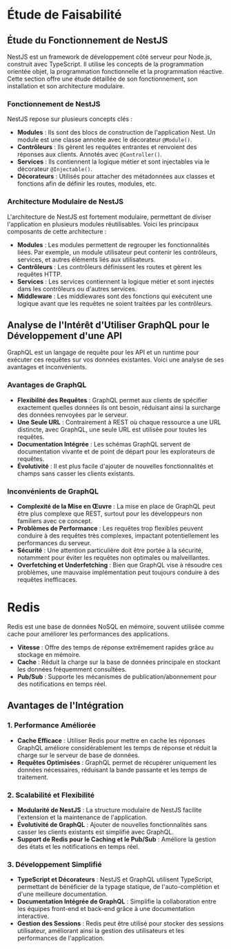 # Étude de Faisabilité

## Étude du Fonctionnement de NestJS

NestJS est un framework de développement côté serveur pour Node.js, construit avec TypeScript. Il utilise les concepts de la programmation orientée objet, la programmation fonctionnelle et la programmation réactive. Cette section offre une étude détaillée de son fonctionnement, son installation et son architecture modulaire.

### Fonctionnement de NestJS

NestJS repose sur plusieurs concepts clés :

- **Modules** : Ils sont des blocs de construction de l'application Nest. Un module est une classe annotée avec le décorateur `@Module()`.
- **Contrôleurs** : Ils gèrent les requêtes entrantes et renvoient des réponses aux clients. Annotés avec `@Controller()`.
- **Services** : Ils contiennent la logique métier et sont injectables via le décorateur `@Injectable()`.
- **Décorateurs** : Utilisés pour attacher des métadonnées aux classes et fonctions afin de définir les routes, modules, etc.

### Architecture Modulaire de NestJS

L'architecture de NestJS est fortement modulaire, permettant de diviser l'application en plusieurs modules réutilisables. Voici les principaux composants de cette architecture :

- **Modules** : Les modules permettent de regrouper les fonctionnalités liées. Par exemple, un module utilisateur peut contenir les contrôleurs, services, et autres éléments liés aux utilisateurs.
- **Contrôleurs** : Les contrôleurs définissent les routes et gèrent les requêtes HTTP.
- **Services** : Les services contiennent la logique métier et sont injectés dans les contrôleurs ou d'autres services.
- **Middleware** : Les middlewares sont des fonctions qui exécutent une logique avant que les requêtes ne soient traitées par les contrôleurs.

## Analyse de l'Intérêt d'Utiliser GraphQL pour le Développement d'une API

GraphQL est un langage de requête pour les API et un runtime pour exécuter ces requêtes sur vos données existantes. Voici une analyse de ses avantages et inconvénients.

### Avantages de GraphQL

- **Flexibilité des Requêtes** : GraphQL permet aux clients de spécifier exactement quelles données ils ont besoin, réduisant ainsi la surcharge des données renvoyées par le serveur.
- **Une Seule URL** : Contrairement à REST où chaque ressource a une URL distincte, avec GraphQL, une seule URL est utilisée pour toutes les requêtes.
- **Documentation Intégrée** : Les schémas GraphQL servent de documentation vivante et de point de départ pour les explorateurs de requêtes.
- **Évolutivité** : Il est plus facile d'ajouter de nouvelles fonctionnalités et champs sans casser les clients existants.

### Inconvénients de GraphQL

- **Complexité de la Mise en Œuvre** : La mise en place de GraphQL peut être plus complexe que REST, surtout pour les développeurs non familiers avec ce concept.
- **Problèmes de Performance** : Les requêtes trop flexibles peuvent conduire à des requêtes très complexes, impactant potentiellement les performances du serveur.
- **Sécurité** : Une attention particulière doit être portée à la sécurité, notamment pour éviter les requêtes non optimales ou malveillantes.
- **Overfetching et Underfetching** : Bien que GraphQL vise à résoudre ces problèmes, une mauvaise implémentation peut toujours conduire à des requêtes inefficaces.

# Redis

Redis est une base de données NoSQL en mémoire, souvent utilisée comme cache pour améliorer les performances des applications.

- **Vitesse** : Offre des temps de réponse extrêmement rapides grâce au stockage en mémoire.
- **Cache** : Réduit la charge sur la base de données principale en stockant les données fréquemment consultées.
- **Pub/Sub** : Supporte les mécanismes de publication/abonnement pour des notifications en temps réel.

## Avantages de l'Intégration

### 1. Performance Améliorée

- **Cache Efficace** : Utiliser Redis pour mettre en cache les réponses GraphQL améliore considérablement les temps de réponse et réduit la charge sur le serveur de base de données.
- **Requêtes Optimisées** : GraphQL permet de récupérer uniquement les données nécessaires, réduisant la bande passante et les temps de traitement.

### 2. Scalabilité et Flexibilité

- **Modularité de NestJS** : La structure modulaire de NestJS facilite l'extension et la maintenance de l'application.
- **Évolutivité de GraphQL** : Ajouter de nouvelles fonctionnalités sans casser les clients existants est simplifié avec GraphQL.
- **Support de Redis pour le Caching et le Pub/Sub** : Améliore la gestion des états et les notifications en temps réel.

### 3. Développement Simplifié

- **TypeScript et Décorateurs** : NestJS et GraphQL utilisent TypeScript, permettant de bénéficier de la typage statique, de l'auto-complétion et d'une meilleure documentation.
- **Documentation Intégrée de GraphQL** : Simplifie la collaboration entre les équipes front-end et back-end grâce à une documentation interactive.
- **Gestion des Sessions** : Redis peut être utilisé pour stocker des sessions utilisateur, améliorant ainsi la gestion des utilisateurs et les performances de l'application.
